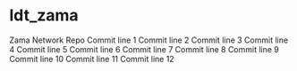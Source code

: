# ldt_zama
Zama Network Repo
Commit line 1
Commit line 2
Commit line 3
Commit line 4
Commit line 5
Commit line 6
Commit line 7
Commit line 8
Commit line 9
Commit line 10
Commit line 11
Commit line 12
